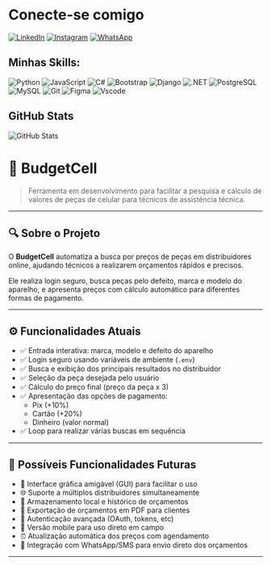# Conecte-se comigo 

[![LinkedIn](https://img.shields.io/badge/LinkedIn-0077B5?style=for-the-badge&logo=linkedin&logoColor=white)](https://www.linkedin.com/in/maxw-pinheiro/)
[![Instagram](https://img.shields.io/badge/-Instagram-%23E4405F?style=for-the-badge&logo=instagram&logoColor=white)](https://www.instagram.com/omaxwilson/)
[![WhatsApp](https://img.shields.io/badge/WhatsApp-25D366?style=for-the-badge&logo=whatsapp&logoColor=white)](https://wa.me/5548999089562)

## Minhas Skills:
![Python](https://img.shields.io/badge/python-3670A0?style=for-the-badge&logo=python&logoColor=ffdd54)
![JavaScript](https://img.shields.io/badge/JavaScript-F7DF1E?style=for-the-badge&logo=javascript&logoColor=black)
![C#](https://img.shields.io/badge/C%23-239120?style=for-the-badge&logo=c-sharp&logoColor=white)
![Bootstrap](https://img.shields.io/badge/-boostrap-0D1117?style=for-the-badge&logo=bootstrap&labelColor=0D1117)
![Django](https://img.shields.io/badge/django-%23092E20.svg?style=for-the-badge&logo=django&logoColor=white)
 ![.NET](https://img.shields.io/badge/.NET-5C2D91?style=for-the-badge&logo=.net&logoColor=white)
 ![PostgreSQL](https://img.shields.io/badge/PostgreSQL-000?style=for-the-badge&logo=postgresql)
 ![MySQL](https://img.shields.io/badge/MySQL-00000F?style=for-the-badge&logo=mysql&logoColor=white)
 ![Git](https://img.shields.io/badge/GIT-E44C30?style=for-the-badge&logo=git&logoColor=white)
 ![Figma](https://img.shields.io/badge/Figma-696969?style=for-the-badge&logo=figma&logoColor=figma)
 ![Vscode](https://img.shields.io/badge/Vscode-007ACC?style=for-the-badge&logo=visual-studio-code&logoColor=white)

 ## GitHub Stats
 ![GitHub Stats](https://github-readme-stats.vercel.app/api?username=maquisaao&theme=transparent&bg_color=000&border_color=30A3DC&show_icons=true&icon_color=30A3DC&title_color=E94D5F&text_color=FFF)
 
 
# 📱 BudgetCell

> Ferramenta em desenvolvimento para facilitar a pesquisa e cálculo de valores de peças de celular para técnicos de assistência técnica.

---

## 🔍 Sobre o Projeto

O **BudgetCell** automatiza a busca por preços de peças em distribuidores online, ajudando técnicos a realizarem orçamentos rápidos e precisos.

Ele realiza login seguro, busca peças pelo defeito, marca e modelo do aparelho, e apresenta preços com cálculo automático para diferentes formas de pagamento.

---

## ⚙️ Funcionalidades Atuais

- ✅ Entrada interativa: marca, modelo e defeito do aparelho  
- ✅ Login seguro usando variáveis de ambiente (`.env`)  
- ✅ Busca e exibição dos principais resultados no distribuidor  
- ✅ Seleção da peça desejada pelo usuário  
- ✅ Cálculo do preço final (preço da peça x 3)  
- ✅ Apresentação das opções de pagamento:  
  - Pix (+10%)  
  - Cartão (+20%)  
  - Dinheiro (valor normal)  
- ✅ Loop para realizar várias buscas em sequência

---

## 🚀 Possíveis Funcionalidades Futuras

- 🎨 Interface gráfica amigável (GUI) para facilitar o uso  
- 🌐 Suporte a múltiplos distribuidores simultaneamente  
- 💾 Armazenamento local e histórico de orçamentos  
- 📄 Exportação de orçamentos em PDF para clientes  
- 🔐 Autenticação avançada (OAuth, tokens, etc)  
- 📱 Versão mobile para uso direto em campo  
- ⏰ Atualização automática dos preços com agendamento  
- 📲 Integração com WhatsApp/SMS para envio direto dos orçamentos

---

